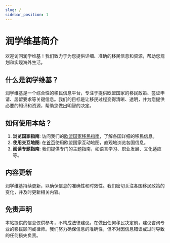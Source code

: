 ```yaml
---
slug: /
sidebar_position: 1
---
```


# 润学维基简介

欢迎访问润学维基！我们致力于为您提供详细、准确的移民信息和资源，帮助您规划和实现海外生活。

## 什么是润学维基？

润学维基是一个综合性的移民信息平台，专注于提供欧盟国家的移民政策、签证申请、居留要求等关键信息。我们的目标是让移民过程变得清晰、透明，并为您提供必要的知识和资源，帮助您做出明智的决定。

## 如何使用本站？

1. **浏览国家指南**: 访问我们的[欧盟国家移民指南](/docs/countries/)，了解各国详细的移民信息。
2. **使用交互地图**: 在[首页](/)使用欧盟国家互动地图，直观地浏览各国信息。
3. **阅读专题指南**: 我们提供专门的主题指南，如语言学习、职业发展、文化适应等。

## 内容更新

润学维基持续更新，以确保信息的准确性和时效性。我们密切关注各国移民政策的变化，并及时更新相关内容。

## 免责声明

本站提供的信息仅供参考，不构成法律建议。在做出任何移民决定前，建议咨询专业的移民顾问或律师。我们努力确保信息的准确性，但不对因信息错误或过时导致的任何损失负责。 